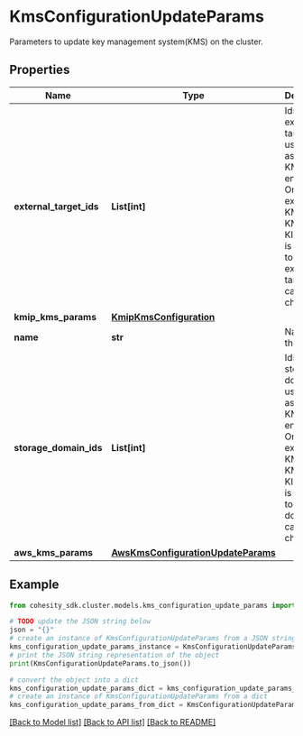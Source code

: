 # KmsConfigurationUpdateParams

Parameters to update key management system(KMS) on the cluster.

## Properties

Name | Type | Description | Notes
------------ | ------------- | ------------- | -------------
**external_target_ids** | **List[int]** | Ids of external targets used to assign the KMS for encryption. Once an external KMS (AWS KMS or KIMP KMS) is assigned to an external target, it cannot be changed. | [optional] 
**kmip_kms_params** | [**KmipKmsConfiguration**](KmipKmsConfiguration.md) |  | [optional] 
**name** | **str** | Name of the KMS. | 
**storage_domain_ids** | **List[int]** | Ids of storage domains used to assign the KMS for encryption. Once an external KMS (AWS KMS or KIMP KMS) is assigned to a storage domain, it cannot be changed. | [optional] 
**aws_kms_params** | [**AwsKmsConfigurationUpdateParams**](AwsKmsConfigurationUpdateParams.md) |  | [optional] 

## Example

```python
from cohesity_sdk.cluster.models.kms_configuration_update_params import KmsConfigurationUpdateParams

# TODO update the JSON string below
json = "{}"
# create an instance of KmsConfigurationUpdateParams from a JSON string
kms_configuration_update_params_instance = KmsConfigurationUpdateParams.from_json(json)
# print the JSON string representation of the object
print(KmsConfigurationUpdateParams.to_json())

# convert the object into a dict
kms_configuration_update_params_dict = kms_configuration_update_params_instance.to_dict()
# create an instance of KmsConfigurationUpdateParams from a dict
kms_configuration_update_params_from_dict = KmsConfigurationUpdateParams.from_dict(kms_configuration_update_params_dict)
```
[[Back to Model list]](../README.md#documentation-for-models) [[Back to API list]](../README.md#documentation-for-api-endpoints) [[Back to README]](../README.md)


